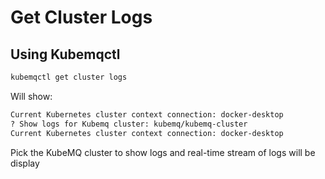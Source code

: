 # Get Cluster Logs

## Using Kubemqctl

```bash
kubemqctl get cluster logs
```

Will show:

```bash
Current Kubernetes cluster context connection: docker-desktop
? Show logs for Kubemq cluster: kubemq/kubemq-cluster                
Current Kubernetes cluster context connection: docker-desktop
```
Pick the KubeMQ cluster to show logs and real-time stream of logs will be display
